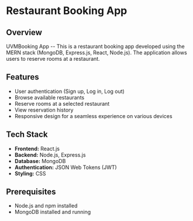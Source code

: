 # Restaurant Booking App

## Overview
UVMBooking App -- This is a restaurant booking app developed using the MERN stack (MongoDB, Express.js, React, Node.js). The application allows users to reserve rooms at a restaurant.

## Features
- User authentication (Sign up, Log in, Log out)
- Browse available restaurants
- Reserve rooms at a selected restaurant
- View reservation history
- Responsive design for a seamless experience on various devices

## Tech Stack
- **Frontend:** React.js
- **Backend:** Node.js, Express.js
- **Database:** MongoDB
- **Authentication:** JSON Web Tokens (JWT)
- **Styling:** CSS

## Prerequisites
- Node.js and npm installed
- MongoDB installed and running
